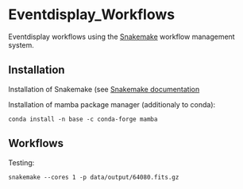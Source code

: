 # Eventdisplay_Workflows

Eventdisplay workflows using the [Snakemake](https://snakemake.readthedocs.io/en/stable/index.html) workflow management system.

## Installation

Installation of Snakemake (see [Snakemake documentation](https://snakemake.readthedocs.io/en/stable/getting_started/installation.html)

Installation of mamba package manager (additionaly to conda):
```
conda install -n base -c conda-forge mamba
```

## Workflows

Testing:

```
snakemake --cores 1 -p data/output/64080.fits.gz
```
